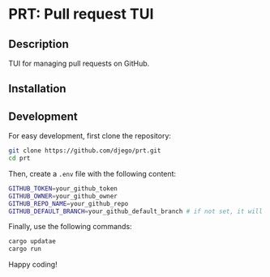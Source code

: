 # PRT: Pull request TUI

## Description
TUI for managing pull requests on GitHub.

## Installation

## Development

For easy development, first clone the repository:
````bash
git clone https://github.com/djego/prt.git
cd prt
````

Then, create a `.env` file with the following content:
````bash
GITHUB_TOKEN=your_github_token
GITHUB_OWNER=your_github_owner
GITHUB_REPO_NAME=your_github_repo
GITHUB_DEFAULT_BRANCH=your_github_default_branch # if not set, it will be 'main'
````
Finally, use the following commands:
````rust
cargo updatae
cargo run
````

Happy coding!

